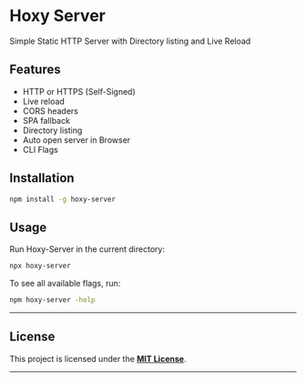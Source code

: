 # Hoxy Server

Simple Static HTTP Server with Directory listing and Live Reload

## Features

- HTTP or HTTPS (Self-Signed)
- Live reload 
- CORS headers 
- SPA fallback 
- Directory listing
- Auto open server in Browser
- CLI Flags

## Installation


```bash
npm install -g hoxy-server
```

## Usage 

Run Hoxy-Server in the current directory:
```bash
npx hoxy-server
```
To see all available flags, run: 
```bash
npm hoxy-server -help
```

---

## License

This project is licensed under the **[MIT License](LICENSE)**.

---
